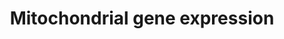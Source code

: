 ---
annotations:
- id: PW:0001333
  parent: regulatory pathway
  type: Pathway Ontology
  value: mitochondrial transcription pathway
authors:
- MaintBot
- Khanspers
- Ddigles
- Mkutmon
- Eweitz
description: Numerous nuclear-encoded genes co-ordinate the expression of genes encoded
  on the mitochondrial genome.
last-edited: 2021-05-16
organisms:
- Rattus norvegicus
redirect_from:
- /index.php/Pathway:WP1301
- /instance/WP1301
revision: null
schema-jsonld:
- '@context': https://schema.org/
  '@id': https://wikipathways.github.io/pathways/WP1301.html
  '@type': Dataset
  creator:
    '@type': Organization
    name: WikiPathways
  description: Numerous nuclear-encoded genes co-ordinate the expression of genes
    encoded on the mitochondrial genome.
  keywords:
  - CREB1
  - Ca2+
  - Camk4
  - ESRRA
  - GABPA
  - GABPB2
  - Hcfc1
  - MTERF
  - MYEF2
  - Mterfd1
  - Nrf1
  - PKA
  - PPP3CA
  - PPRC1
  - Polrmt
  - Ppargc1a
  - Ppargc1b
  - Sp1
  - Tfam
  - Tfb1m
  - Tfb2m
  - cAMP
  - cGMP
  license: CC0
  name: Mitochondrial gene expression
seo: CreativeWork
title: Mitochondrial gene expression
wpid: WP1301
---
